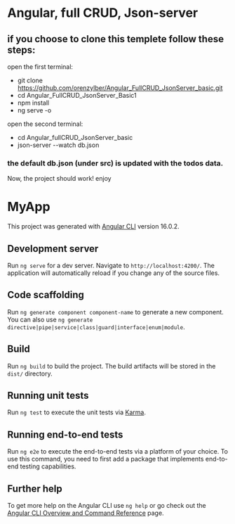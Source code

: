 # Angular, full CRUD, Json-server
## if you choose to clone this templete follow these steps:
open the first terminal:
- git clone https://github.com/orenzylber/Angular_FullCRUD_JsonServer_basic.git
- cd Angular_FullCRUD_JsonServer_Basic1
- npm install
- ng serve -o

open the second terminal:
- cd Angular_fullCRUD_JsonServer_basic
- json-server --watch db.json

### the default db.json (under src) is updated with the todos data.

Now, the project should work!
enjoy

# MyApp

This project was generated with [Angular CLI](https://github.com/angular/angular-cli) version 16.0.2.

## Development server

Run `ng serve` for a dev server. Navigate to `http://localhost:4200/`. The application will automatically reload if you change any of the source files.

## Code scaffolding

Run `ng generate component component-name` to generate a new component. You can also use `ng generate directive|pipe|service|class|guard|interface|enum|module`.

## Build

Run `ng build` to build the project. The build artifacts will be stored in the `dist/` directory.

## Running unit tests

Run `ng test` to execute the unit tests via [Karma](https://karma-runner.github.io).

## Running end-to-end tests

Run `ng e2e` to execute the end-to-end tests via a platform of your choice. To use this command, you need to first add a package that implements end-to-end testing capabilities.

## Further help

To get more help on the Angular CLI use `ng help` or go check out the [Angular CLI Overview and Command Reference](https://angular.io/cli) page.
